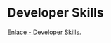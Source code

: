 # Developer Skills

[Enlace - Developer Skills.](https://docs.google.com/forms/u/0/d/e/1FAIpQLScs3b50LxGR6NEHKCdbSzzIaZInpRWgudGc8j0Jo71dGsgOjw/formResponse)
